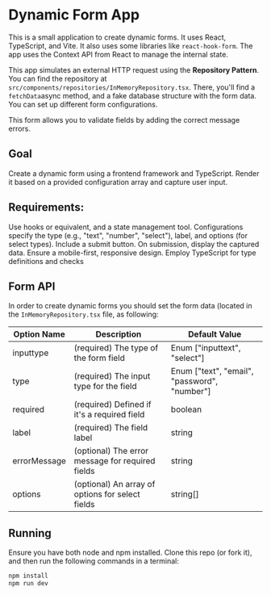# Dynamic Form App

This is a small application to create dynamic forms. It uses React, TypeScript, and Vite. It also uses some libraries like `react-hook-form`. The app uses the Context API from React to manage the internal state.

This app simulates an external HTTP request using the **Repository Pattern**. You can find the repository at `src/components/repositories/InMemoryRepository.tsx`. There, you'll find a `fetchData`async method, and a fake database structure with the form data. You can set up different form configurations.

This form allows you to validate fields by adding the correct message errors.

## Goal

Create a dynamic form using a frontend framework and TypeScript. Render it based on a provided configuration array and capture user input.

## Requirements:

Use hooks or equivalent, and a state management tool.
Configurations specify the type (e.g., "text", "number", "select"), label, and options (for select types).
Include a submit button. On submission, display the captured data.
Ensure a mobile-first, responsive design.
Employ TypeScript for type definitions and checks

## Form API
In order to create dynamic forms you should set the form data (located in the `InMemoryRepository.tsx` file, as following:

| Option Name | Description                           | Default Value |
|-------------|---------------------------------------|---------------|
| inputtype   | (required) The type of the form field | Enum ["inputtext", "select"] |
| type        | (required) The input type for the field | Enum ["text", "email", "password", "number"] |
| required    | (required) Defined if it's a required field | boolean |
| label       | (required) The field label            | string |
| errorMessage| (optional) The error message for required fields | string |
| options     | (optional) An array of options for select fields | string[] |

## Running

Ensure you have both node and npm installed.
Clone this repo (or fork it), and then run the following commands in a terminal:

```bash
npm install
npm run dev
```
